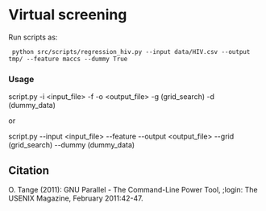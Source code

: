 # Virtual screening

Run scripts as:

```
 python src/scripts/regression_hiv.py --input data/HIV.csv --output tmp/ --feature maccs --dummy True
```
### Usage
script.py -i <input_file> -f <featurizer> -o <output_file> -g (grid_search) -d (dummy_data)

or

script.py --input <input_file> --feature <featurizer> --output <output_file> --grid (grid_search) --dummy (dummy_data)

## Citation
O. Tange (2011): GNU Parallel - The Command-Line Power Tool,  ;login: The USENIX Magazine, February 2011:42-47.
